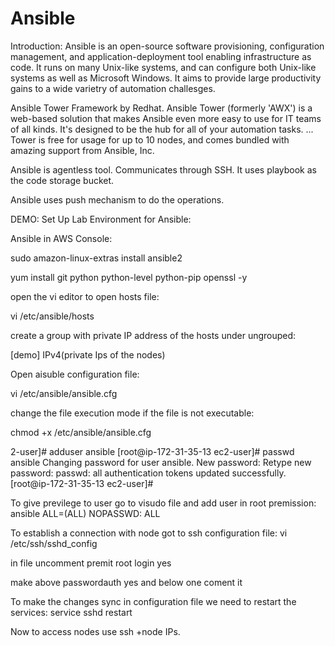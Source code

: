 # Ansible

Introduction:
Ansible is an open-source software provisioning, configuration management, and application-deployment tool enabling infrastructure as code. 
It runs on many Unix-like systems, and can configure both Unix-like systems as well as Microsoft Windows. It aims to provide large productivity gains to a wide varietry of automation challesges.

Ansible Tower Framework by Redhat.
Ansible Tower (formerly 'AWX') is a web-based solution that makes Ansible even more easy to use for IT teams of all kinds. It's designed to be the hub for all of your automation tasks. ... Tower is free for usage for up to 10 nodes, and comes bundled with amazing support from Ansible, Inc.


Ansible is agentless tool.
Communicates through SSH.
It uses playbook as the code storage bucket.


Ansible uses push mechanism to do the operations.





DEMO:
Set Up Lab Environment for Ansible:

Ansible in AWS Console:

sudo amazon-linux-extras install ansible2

yum install git python python-level python-pip openssl -y

open the vi editor to open hosts file:

vi /etc/ansible/hosts

create a group with private IP address of the hosts under ungrouped:

[demo]
IPv4(private Ips of the nodes)


Open aisuble configuration file:

vi /etc/ansible/ansible.cfg

change the file execution mode if the file is not executable:

chmod +x /etc/ansible/ansible.cfg


2-user]# adduser ansible
[root@ip-172-31-35-13 ec2-user]# passwd ansible 
Changing password for user ansible.
New password: 
Retype new password: 
passwd: all authentication tokens updated successfully.
[root@ip-172-31-35-13 ec2-user]# 


To give previlege to user go to visudo file and add user in root premission: ansible ALL=(ALL) NOPASSWD: ALL


To establish a connection with node got to ssh configuration file: vi /etc/ssh/sshd_config

in file uncomment premit root login yes

make above passwordauth yes and below one coment it

To make the changes sync in configuration file we need to restart the services: service sshd restart


Now to access nodes use ssh +node IPs.
